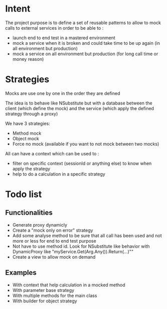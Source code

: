 # Intent
The project purpose is to define a set of reusable patterns to allow to mock calls to external services in order to be able to :
- launch end to end test in a mastered environment
- mock a service when it is broken and could take time to be up again (in all environment but production)
- mock a service on all environment but production (for long call time or money reason)

# Strategies
Mocks are use one by one in the order they are defined

The idea is to behave like NSubstitute but with a database between the client (which define the mock) and the service (which apply the defined strategy through a proxy)

We have 3 strategies:
- Method mock
- Object mock
- Force no mock (available if you want to not mock between two mocks)

All can have a context which can be used to :
  * filter on specific context (sessionId or anything else) to know when apply the strategy
  * help to do a calculation in a specific strategy

# Todo list

## Functionalities
- Generate proxy dynamicly
- Create a "mock only on error" strategy
- Add some analyse method to be sure that all call has been used and not more or less for end to end test purpose
- Not have to use method id. Look for NSubstitute like behavior with DynamicProxy like "myService.Get(Arg.Any()).Return(...)""
- Create a view to allow mock on demand

## Examples
- With context that help calculation in a mocked method
- With parameter base strategy
- With multiple methods for the main class
- With builder for object strategy
